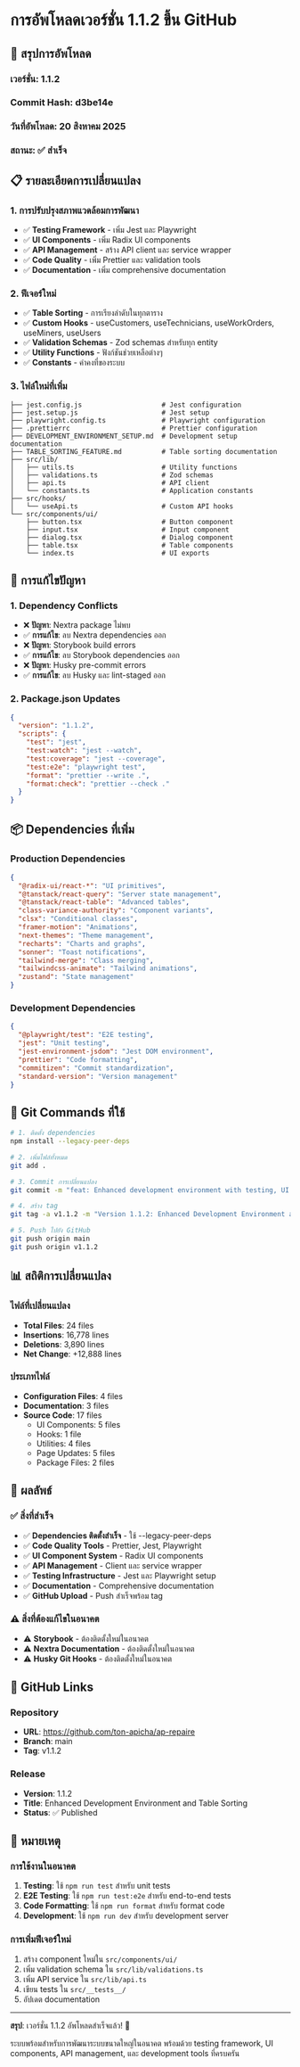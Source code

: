 # การอัพโหลดเวอร์ชั่น 1.1.2 ขึ้น GitHub

## 🎯 **สรุปการอัพโหลด**

### **เวอร์ชั่น**: 1.1.2  
### **Commit Hash**: d3be14e  
### **วันที่อัพโหลด**: 20 สิงหาคม 2025  
### **สถานะ**: ✅ สำเร็จ

## 📋 **รายละเอียดการเปลี่ยนแปลง**

### **1. การปรับปรุงสภาพแวดล้อมการพัฒนา**
- ✅ **Testing Framework** - เพิ่ม Jest และ Playwright
- ✅ **UI Components** - เพิ่ม Radix UI components
- ✅ **API Management** - สร้าง API client และ service wrapper
- ✅ **Code Quality** - เพิ่ม Prettier และ validation tools
- ✅ **Documentation** - เพิ่ม comprehensive documentation

### **2. ฟีเจอร์ใหม่**
- ✅ **Table Sorting** - การเรียงลำดับในทุกตาราง
- ✅ **Custom Hooks** - useCustomers, useTechnicians, useWorkOrders, useMiners, useUsers
- ✅ **Validation Schemas** - Zod schemas สำหรับทุก entity
- ✅ **Utility Functions** - ฟังก์ชันช่วยเหลือต่างๆ
- ✅ **Constants** - ค่าคงที่ของระบบ

### **3. ไฟล์ใหม่ที่เพิ่ม**
```
├── jest.config.js                    # Jest configuration
├── jest.setup.js                     # Jest setup
├── playwright.config.ts              # Playwright configuration
├── .prettierrc                       # Prettier configuration
├── DEVELOPMENT_ENVIRONMENT_SETUP.md  # Development setup documentation
├── TABLE_SORTING_FEATURE.md          # Table sorting documentation
├── src/lib/
│   ├── utils.ts                      # Utility functions
│   ├── validations.ts                # Zod schemas
│   ├── api.ts                        # API client
│   └── constants.ts                  # Application constants
├── src/hooks/
│   └── useApi.ts                     # Custom API hooks
└── src/components/ui/
    ├── button.tsx                    # Button component
    ├── input.tsx                     # Input component
    ├── dialog.tsx                    # Dialog component
    ├── table.tsx                     # Table components
    └── index.ts                      # UI exports
```

## 🔧 **การแก้ไขปัญหา**

### **1. Dependency Conflicts**
- ❌ **ปัญหา**: Nextra package ไม่พบ
- ✅ **การแก้ไข**: ลบ Nextra dependencies ออก
- ❌ **ปัญหา**: Storybook build errors
- ✅ **การแก้ไข**: ลบ Storybook dependencies ออก
- ❌ **ปัญหา**: Husky pre-commit errors
- ✅ **การแก้ไข**: ลบ Husky และ lint-staged ออก

### **2. Package.json Updates**
```json
{
  "version": "1.1.2",
  "scripts": {
    "test": "jest",
    "test:watch": "jest --watch",
    "test:coverage": "jest --coverage",
    "test:e2e": "playwright test",
    "format": "prettier --write .",
    "format:check": "prettier --check ."
  }
}
```

## 📦 **Dependencies ที่เพิ่ม**

### **Production Dependencies**
```json
{
  "@radix-ui/react-*": "UI primitives",
  "@tanstack/react-query": "Server state management",
  "@tanstack/react-table": "Advanced tables",
  "class-variance-authority": "Component variants",
  "clsx": "Conditional classes",
  "framer-motion": "Animations",
  "next-themes": "Theme management",
  "recharts": "Charts and graphs",
  "sonner": "Toast notifications",
  "tailwind-merge": "Class merging",
  "tailwindcss-animate": "Tailwind animations",
  "zustand": "State management"
}
```

### **Development Dependencies**
```json
{
  "@playwright/test": "E2E testing",
  "jest": "Unit testing",
  "jest-environment-jsdom": "Jest DOM environment",
  "prettier": "Code formatting",
  "commitizen": "Commit standardization",
  "standard-version": "Version management"
}
```

## 🚀 **Git Commands ที่ใช้**

```bash
# 1. ติดตั้ง dependencies
npm install --legacy-peer-deps

# 2. เพิ่มไฟล์ทั้งหมด
git add .

# 3. Commit การเปลี่ยนแปลง
git commit -m "feat: Enhanced development environment with testing, UI components, and API management"

# 4. สร้าง tag
git tag -a v1.1.2 -m "Version 1.1.2: Enhanced Development Environment and Table Sorting"

# 5. Push ไปยัง GitHub
git push origin main
git push origin v1.1.2
```

## 📊 **สถิติการเปลี่ยนแปลง**

### **ไฟล์ที่เปลี่ยนแปลง**
- **Total Files**: 24 files
- **Insertions**: 16,778 lines
- **Deletions**: 3,890 lines
- **Net Change**: +12,888 lines

### **ประเภทไฟล์**
- **Configuration Files**: 4 files
- **Documentation**: 3 files
- **Source Code**: 17 files
  - UI Components: 5 files
  - Hooks: 1 file
  - Utilities: 4 files
  - Page Updates: 5 files
  - Package Files: 2 files

## 🎯 **ผลลัพธ์**

### **✅ สิ่งที่สำเร็จ**
- ✅ **Dependencies ติดตั้งสำเร็จ** - ใช้ --legacy-peer-deps
- ✅ **Code Quality Tools** - Prettier, Jest, Playwright
- ✅ **UI Component System** - Radix UI components
- ✅ **API Management** - Client และ service wrapper
- ✅ **Testing Infrastructure** - Jest และ Playwright setup
- ✅ **Documentation** - Comprehensive documentation
- ✅ **GitHub Upload** - Push สำเร็จพร้อม tag

### **⚠️ สิ่งที่ต้องแก้ไขในอนาคต**
- ⚠️ **Storybook** - ต้องติดตั้งใหม่ในอนาคต
- ⚠️ **Nextra Documentation** - ต้องติดตั้งใหม่ในอนาคต
- ⚠️ **Husky Git Hooks** - ต้องติดตั้งใหม่ในอนาคต

## 🔗 **GitHub Links**

### **Repository**
- **URL**: https://github.com/ton-apicha/ap-repaire
- **Branch**: main
- **Tag**: v1.1.2

### **Release**
- **Version**: 1.1.2
- **Title**: Enhanced Development Environment and Table Sorting
- **Status**: ✅ Published

## 📝 **หมายเหตุ**

### **การใช้งานในอนาคต**
1. **Testing**: ใช้ `npm run test` สำหรับ unit tests
2. **E2E Testing**: ใช้ `npm run test:e2e` สำหรับ end-to-end tests
3. **Code Formatting**: ใช้ `npm run format` สำหรับ format code
4. **Development**: ใช้ `npm run dev` สำหรับ development server

### **การเพิ่มฟีเจอร์ใหม่**
1. สร้าง component ใหม่ใน `src/components/ui/`
2. เพิ่ม validation schema ใน `src/lib/validations.ts`
3. เพิ่ม API service ใน `src/lib/api.ts`
4. เขียน tests ใน `src/__tests__/`
5. อัปเดต documentation

---

**สรุป**: เวอร์ชั่น 1.1.2 อัพโหลดสำเร็จแล้ว! 🎉

ระบบพร้อมสำหรับการพัฒนาระบบขนาดใหญ่ในอนาคต พร้อมด้วย testing framework, UI components, API management, และ development tools ที่ครบครัน
